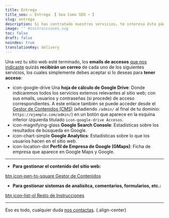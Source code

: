 ```yaml
---
title: Entrega
title_seo: ▷ Entrega 【 Sea Como SEO ⚡️ 】
slug: entrega
description: Si has contratado nuestros servicios, te interesa ésta página 😉
image: '' #instrucciones.svg
toc: false
draft: false
noindex: true
translationKey: delivery
---
```


Una vez tu sitio web esté terminado, los **emails de accesos** [que nos indicaste](/requerimientos/) quizás **recibirán un correo** de cada uno de los siguientes servicios, los cuales simplemente debes aceptar si lo deseas para **tener acceso**:
  - icon-google-drive Una **hoja de cálculo de Google Drive**: Donde indicaremos todos los servicios externos relevantes al sitio web; con sus emails, usuarios y contraseñas (si procede) de acceso correspondientes. A este enlace también se puede acceder desde el [Gestor de Contenidos (CMS)](/cms/) (añadiendo `/admin/` al final de tu dominio: `https://ejemplo.com/admin/`) en un botón que aparece en la esquina inferior izquierda titulado `icon-google-drive Accesos`.
  - icon-magnifying-glass **Google Search Console**: Estadísticas sobre los resultados de búsqueda en Google.
  - icon-chart-simple **Google Analytics**: Estadísticas sobre lo que los usuarios hacen en el sitio web.
  - icon-location-dot **Perfil de Empresa de Google (GMaps)**: Ficha de empresa que aparece en Google Maps y Google.

---

- **Para gestionar el contenido del sitio web:**

[btn icon-pen-to-square Gestor de Contenidos](/cms/)

- **Para gestionar sistemas de analísitca, comentarios, formularios, etc.:**

[btn icon-list-ol Resto de Instrucciones](/resto/)

---

Eso es todo, cualquier duda [nos contactas](/#contacto).
{.align-center}
